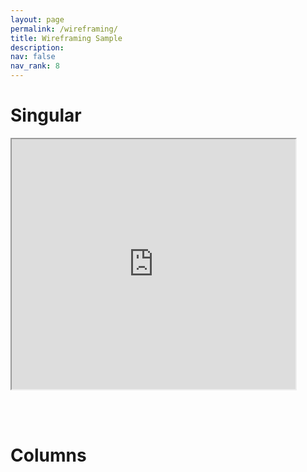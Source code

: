 ```yaml
---
layout: page
permalink: /wireframing/
title: Wireframing Sample
description:
nav: false
nav_rank: 8
---
```


<head>
  <script>
    var frame = document.querySelector("iframe");
    header = frame.contentDocument.querySelector("header");
    header.remove();
    footer = frame.contentDocument.querySelector("footer");
    footer.remove();
  </script>
</head>

# Singular

<iframe src="https://lore3581.github.io/da4a-collectionbuilder/item.html?id=da4a007/#content" width="90%" height=400px title="Collection Builder Integration"></iframe>

<br><br>

# Columns

<html>
 <head>
    <style>
    {
        box-sizing: border-box;
    }
    /* Set additional styling options for the columns*/
    .column {
    float: left;
    width: 50%;
    }

    .row:after {
    content: "";
    display: table;
    clear: both;
    }
    </style>
 </head>
 <body>
    <div class="row">
        <div class="column" style="background-color:#FFB695;">
            <h2>Column 1</h2>
            <p>Data..</p>
        </div>
        <div class="column" style="background-color:#96D1CD;">
            <h2>Column 2</h2>
            <p>Data..</p>
        </div>
    </div>
 </body>
</html>
